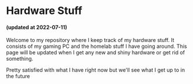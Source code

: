 # Hardware Stuff

#### (updated at 2022-07-11)

Welcome to my repository where I keep track of my hardware stuff. It consists of my gaming PC and the homelab stuff I have going around. This page will be updated when I get any new and shiny hardware or get rid of something.

Pretty satisfied with what I have right now but we'll see what I get up to in the future
